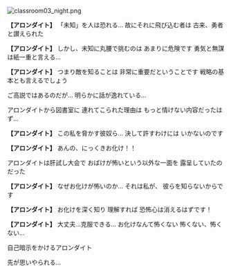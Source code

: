 
![classroom03_night.png](../images/backgrounds/classroom03_night.png)

**【アロンダイト】**
「未知」を人は恐れる…
故にそれに飛び込む者は
古来、勇者と讃えられた

**【アロンダイト】**
しかし、未知に丸腰で挑むのは
あまりに危険です
勇気と無謀は紙一重と言える…

**【アロンダイト】**
つまり敵を知ることは
非常に重要だということです
戦略の基本とも言えるでしょう

ご高説ではあるのだが…
明らかに話が逸れている…

アロンダイトから図書室に
連れてこられた理由は
もっと情けない内容だったはず…

**【アロンダイト】**
この私を脅かす彼奴ら…
決して許すわけには
いかないのです

**【アロンダイト】**
あんの、にっくきお化け！！

アロンダイトは肝試し大会で
おばけが怖いという以外な一面を
露呈していたのだった

**【アロンダイト】**
なぜお化けが怖いのか…
それは私が、
彼らを知らないからです

**【アロンダイト】**
お化けを深く知り
理解すれば
恐怖心は消えるはずです！

**【アロンダイト】**
大丈夫…克服できる…
お化けなんて怖くない
怖くない、怖くない…

自己暗示をかけるアロンダイト

先が思いやられる…